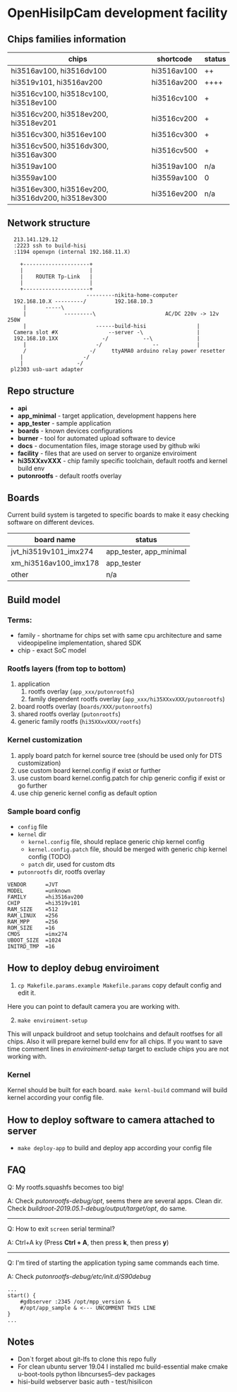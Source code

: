 # OpenHisiIpCam development facility

## Chips families information

| chips                                                 | shortcode     | status       |
|-------------------------------------------------------|---------------|--------------|
| hi3516av100, hi3516dv100                              | hi3516av100   | ++           |
| hi3519v101,  hi3516av200                              | hi3516av200   | ++++         |
| hi3516cv100, hi3518cv100, hi3518ev100                 | hi3516cv100   | +            |
| hi3516cv200, hi3518ev200, hi3518ev201                 | hi3516cv200   | +            |
| hi3516cv300, hi3516ev100                              | hi3516cv300   | +            |
| hi3516cv500, hi3516dv300, hi3516av300                 | hi3516cv500   | +            |
| hi3519av100                                           | hi3519av100   | n/a          |
| hi3559av100                                           | hi3559av100   | 0            |
| hi3516ev300, hi3516ev200, hi3516dv200, hi3518ev300    | hi3516ev200   | n/a          |

## Network structure

```
  213.141.129.12                                                                   
  :2223 ssh to build-hisi                                                          
  :1194 openvpn (internal 192.168.11.X)                                            
                                                                                   
    +---------------------+                                                        
    |                     |                                                        
    |    ROUTER Tp-Link   |                                                        
    |                     |                                                        
    +---------------------+                                                        
                         ---------nikita-home-computer                             
  192.168.10.X ---------/         192.168.10.3                                     
     |      -----\                                                                 
     |            ---------\                      AC/DC 220v -> 12v 250W           
     |                      ------build-hisi                |                      
  Camera slot #X                --server -\                 |                      
  192.168.10.1XX              -/           --\              |                      
     |                      -/                --            |                      
     /                    -/     ttyAMA0 arduino relay power resetter              
    |                   -/                                                         
    |                 -/                                                           
 pl2303 usb-uart adapter                                                           
```

## Repo structure

* **api**
* **app_minimal** - target application, development happens here
* **app_tester** - sample application
* **boards** - known devices configurations
* **burner** - tool for automated upload software to device
* **docs** - documentation files, image storage used by github wiki
* **facility** - files that are used on server to organize enviroiment
* **hi35XXxvXXX** - chip family specific toolchain, default rootfs and kernel build env
* **putonrootfs** - default rootfs overlay

## Boards

Current build system is targeted to specific boards to make it easy checking software on different devices.

| board name            | status                  |
|-----------------------|-------------------------|
| jvt_hi3519v101_imx274 | app_tester, app_minimal |
| xm_hi3516av100_imx178 | app_tester              |
| other                 | n/a                     |

## Build model
### Terms:
* family - shortname for chips set with same cpu architecture and same videopipeline implementation, shared SDK
* chip - exact SoC model

### Rootfs layers (from top to bottom)

1. application
   1. rootfs overlay (```app_xxx/putonrootfs```)
   2. family dependent rootfs overlay (```app_xxx/hi35XXxvXXX/putonrootfs```)
2. board rootfs overlay (```boards/XXX/putonrootfs```)
3. shared rootfs overlay (```putonrootfs```)
4. generic family rootfs (```hi35XXxvXXX/rootfs```)

### Kernel customization

1. apply board patch for kernel source tree (should be used only for DTS customization)
2. use custom board kernel.config if exist or further
3. use custom board kernel.config.patch for chip generic config if exist or go further
2. use chip generic kernel config as default option

### Sample board config

* ```config``` file
* ```kernel``` dir
  * ```kernel.config``` file, should replace generic chip kernel config
  * ```kernel.config.patch``` file, should be merged with generic chip kernel config (TODO)
  * ```patch``` dir, used for custom dts
* ```putonrootfs``` dir, rootfs overlay

```
VENDOR      =JVT
MODEL       =unknown
FAMILY      =hi3516av200
CHIP        =hi3519v101
RAM_SIZE    =512
RAM_LINUX   =256
RAM_MPP     =256
ROM_SIZE    =16
CMOS        =imx274
UBOOT_SIZE  =1024
INITRD_TMP  =16
```


## How to deploy debug enviroiment

1. ```cp Makefile.params.example Makefile.params``` copy default config and edit it.

Here you can point to default camera you are working with.

2. ```make enviroiment-setup```

This will unpack buildroot and setup toolchains and default rootfses for all chips.
Also it will prepare kernel build env for all chips.
If you want to save time comment lines in *enviroiment-setup* target to exclude chips you are not working with.


### Kernel

Kernel should be built for each board. 
```make kernl-build``` command will build kernel according your config file.

## How to deploy software to camera attached to server
* ```make deploy-app``` to build and deploy app according your config file

## FAQ

Q: My rootfs.squashfs becomes too big!

A: Check *putonrootfs-debug/opt*, seems there are several apps. Clean dir. Check *buildroot-2019.05.1-debug/output/target/opt*, do same.

---

Q: How to exit ```screen``` serial terminal?

A: Ctrl+A ky (Press **Ctrl + A**, then press **k**, then press **y**)

---

Q: I'm tired of starting the application typing same commands each time.

A: Check *putonrootfs-debug/etc/init.d/S90debug*

```
...
start() {
    #gdbserver :2345 /opt/mpp_version &
    #/opt/app_sample & <--- UNCOMMENT THIS LINE
}
...
```

## Notes

* Don`t forget about git-lfs to clone this repo fully
* For clean ubuntu server 19.04 I installed mc build-essential make cmake u-boot-tools python libncurses5-dev packages
* hisi-build webserver basic auth - test/hisilicon


